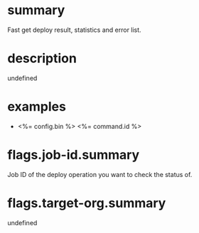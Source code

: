 # summary

Fast get deploy result, statistics and error list.

# description

undefined

# examples

- <%= config.bin %> <%= command.id %>

# flags.job-id.summary

Job ID of the deploy operation you want to check the status of.

# flags.target-org.summary

undefined
